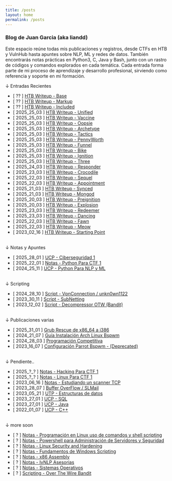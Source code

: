 ```yaml
---
title: /posts
layout: home
permalink: /posts
---
```


### Blog de Juan Garcia (aka liandd)

Este espacio reúne todas mis publicaciones y registros, desde CTFs en HTB y VulnHub hasta apuntes sobre NLP, ML y redes de datos. También encontrarás notas prácticas en Python3, C, Java y Bash, junto con un rastro de códigos y comandos explorados en cada temática.
Cada entrada forma parte de mi proceso de aprendizaje y desarrollo profesional, sirviendo como referencia y soporte en mi formación.

<p class="beb">↓ Entradas Recientes</p>

- [ ?? ] <a  href="">HTB Writeup - Base</a>
- [ ?? ] <a  href="">HTB Writeup - Markup</a>
- [ ?? ] <a  href="">HTB Writeup - Included</a>
- [ 2025_25_03 ] <a  href="\startingPointHTB.html#unified">HTB Writeup - Unified</a>
- [ 2025_25_03 ] <a  href="\startingPointHTB.html#vaccine">HTB Writeup - Vaccine</a>
- [ 2025_25_03 ] <a  href="\startingPointHTB.html#oopsie">HTB Writeup - Oopsie</a>
- [ 2025_25_03 ] <a  href="\startingPointHTB.html#archetype">HTB Writeup - Archetype</a>
- [ 2025_25_03 ] <a  href="\Tactics.html">HTB Writeup - Tactics</a>
- [ 2025_25_03 ] <a  href="\PennyWorth">HTB Writeup - PennyWorth</a>
- [ 2025_25_03 ] <a  href="\Funnel.html">HTB Writeup - Funnel</a>
- [ 2025_25_03 ] <a  href="\Bike.html">HTB Writeup - Bike</a>
- [ 2025_25_03 ] <a  href="\Ignition.html">HTB Writeup - Ignition</a>
- [ 2025_25_03 ] <a  href="\startingPointHTB.html#three">HTB Writeup - Three</a>
- [ 2025_24_03 ] <a  href="\startingPointHTB.html#responder">HTB Writeup - Responder</a>
- [ 2025_23_03 ] <a  href="\startingPointHTB.html#crocodile">HTB Writeup - Crocodile</a>
- [ 2025_22_03 ] <a  href="\startingPointHTB.html#sequel">HTB Writeup - Sequel</a>
- [ 2025_22_03 ] <a  href="\startingPointHTB.html#appointment">HTB Writeup - Appointment</a>
- [ 2025_21_03 ] <a  href="\Synced.html">HTB Writeup - Synced</a>
- [ 2025_21_03 ] <a  href="\Mongod.html">HTB Writeup - Mongod</a>
- [ 2025_20_03 ] <a  href="\Preignition.html">HTB Writeup - Preignition</a>
- [ 2025_20_03 ] <a  href="\Explosion.html">HTB Writeup - Explosion</a>
- [ 2025_23_03 ] <a  href="\startingPointHTB.html#redeemer">HTB Writeup - Redeemer</a>
- [ 2025_23_03 ] <a  href="\startingPointHTB.html#dancing">HTB Writeup - Dancing</a>
- [ 2025_22_03 ] <a  href="\startingPointHTB.html#fawn">HTB Writeup - Fawn</a>
- [ 2025_22_03 ] <a  href="\startingPointHTB.html#meow">HTB Writeup - Meow</a>
- [ 2023_02_16 ] <a  href="\startingPointHTB.html">HTB Writeup - Starting Point</a>
<br><br>
<p class="beb">↓ Notas y Apuntes</p>

- [ 2025_28_01 ] <a  href="\ciberseguridadUcp.html">UCP - Ciberseguridad 1</a>
- [ 2025_22_01 ] <a  href="\pythonOfensivo.html">Notas - Python Para CTF 1</a>
- [ 2024_25_11 ] <a  href="\nlp.html">UCP - Python Para NLP y ML</a>
<br><br>
<p class="beb">↓ Scripting</p>

- [ 2024_28_10 ] <a  href="\vpnScript.html">Script - VpnConnection / unkn0wn1122</a>
- [ 2023_30_11 ] <a  href="\calcularSubnet.html">Script - SubNetting</a>
- [ 2023_12_02 ] <a  href="\decompressor.html">Script - Decompressor OTW (Bandit)</a>
<br><br>
<p class="beb">↓ Publicaciones varias</p>

- [ 2025_31_01 ] <a  href="\grubRescue.html">Grub Rescue de x86_64 a i386</a>
- [ 2024_21_07 ] <a  href="\guiaArch.html">Guía Instalación Arch Linux Bspwm</a>
- [ 2024_28_03 ] <a  href="\programacionCompetitiva.html">Programación Competitiva</a>
- [ 2023_16_07 ] <a  href="\dotfiles.html">Configuración Parrot Bspwm - (Deprecated)</a>
<br><br>
<p class="beb">↓ Pendiente..</p>

- [ 2025_?_? ] <a  href="">Notas - Hacking Para CTF 1</a>
- [ 2025_?_? ] <a  href="">Notas - Linux Para CTF 1</a>
- [ 2023_06_16 ] <a  href="\scannerSh.html">Notas - Estudiando un scanner TCP</a>
- [ 2023_28_07 ] <a  href="\bufferOverflow_1er_Practica">Buffer OverFlow / SLMail</a>
- [ 2023_05_21 ] <a  href="">UTP - Estructuras de datos</a>
- [ 2023_27_01 ] <a  href="">UCP - SQL</a>
- [ 2023_27_01 ] <a  href="">UCP - Java</a>
- [ 2022_01_07 ] <a  href="\c_programacionEstructurada.html">UCP - C++</a> 
<br><br>
<p class="beb">↓ more soon</p>

- [ ? ] <a  href="">Notas - Programación en Linux uso de comandos y shell scripting</a>
- [ ? ] <a  href="">Notas - Powershell para Administración de Servidores y Seguridad</a>
- [ ? ] <a  href="">Notas - Linux Security and Hardening</a>
- [ ? ] <a  href="">Notas - Fundamentos de Windows Scripting</a>
- [ ? ] <a  href="">Notas - x86 Assembly</a>
- [ ? ] <a  href="">Notas - IvNLP Asesorias</a>
- [ ? ] <a  href="">Notas - Sistemas Operativos</a>
- [ ? ] <a  href="">Scripting - Over The Wire Bandit</a>
